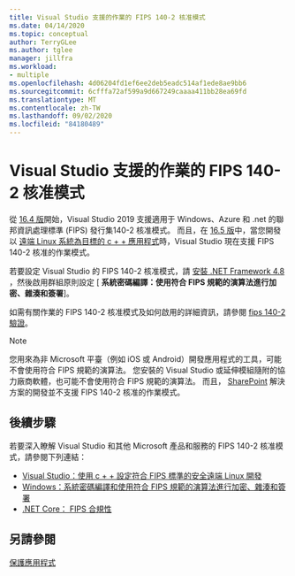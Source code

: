 ```yaml
---
title: Visual Studio 支援的作業的 FIPS 140-2 核准模式
ms.date: 04/14/2020
ms.topic: conceptual
author: TerryGLee
ms.author: tglee
manager: jillfra
ms.workload:
- multiple
ms.openlocfilehash: 4d06204fd1ef6ee2deb5eadc514af1ede8ae9bb6
ms.sourcegitcommit: 6cfffa72af599a9d667249caaaa411bb28ea69fd
ms.translationtype: MT
ms.contentlocale: zh-TW
ms.lasthandoff: 09/02/2020
ms.locfileid: "84180489"
---
```

# <a name="visual-studio-support-for-the-fips-140-2-approved-mode-of-operation"></a>Visual Studio 支援的作業的 FIPS 140-2 核准模式

從 [16.4 版](/visualstudio/releases/2019/release-notes-v16.4/)開始，Visual Studio 2019 支援適用于 Windows、Azure 和 .net 的聯邦資訊處理標準 (FIPS) 發行集140-2 核准模式。 而且，在 [16.5 版](/visualstudio/releases/2019/release-notes-archive-v16.5)中，當您開發以 [遠端 Linux 系統為目標的 c + + 應用程式](/cpp/linux/set-up-fips-compliant-secure-remote-linux-development/)時，Visual Studio 現在支援 FIPS 140-2 核准的作業模式。

若要設定 Visual Studio 的 FIPS 140-2 核准模式，請 [安裝 .NET Framework 4.8](https://dotnet.microsoft.com/download/dotnet-framework/net48) ，然後啟用群組原則設定 [ **系統密碼編譯：使用符合 FIPS 規範的演算法進行加密、雜湊和簽署**]。

如需有關作業的 FIPS 140-2 核准模式及如何啟用的詳細資訊，請參閱 [fips 140-2 驗證](/windows/security/threat-protection/fips-140-validation/)。

> [!NOTE]
> 您用來為非 Microsoft 平臺（例如 iOS 或 Android）開發應用程式的工具，可能不會使用符合 FIPS 規範的演算法。 您安裝的 Visual Studio 或延伸模組隨附的協力廠商軟體，也可能不會使用符合 FIPS 規範的演算法。 而且， [SharePoint](/sharepoint/security-for-sharepoint-server/federal-information-processing-standard-security-standards/) 解決方案的開發並不支援 FIPS 140-2 核准的作業模式。

## <a name="next-steps"></a>後續步驟

若要深入瞭解 Visual Studio 和其他 Microsoft 產品和服務的 FIPS 140-2 核准模式，請參閱下列連結：

- [Visual Studio：使用 c + + 設定符合 FIPS 標準的安全遠端 Linux 開發](/cpp/linux/set-up-fips-compliant-secure-remote-linux-development/)
- [Windows：系統密碼編譯和使用符合 FIPS 規範的演算法進行加密、雜湊和簽署](/windows/security/threat-protection/security-policy-settings/system-cryptography-use-fips-compliant-algorithms-for-encryption-hashing-and-signing)
- [.NET Core： FIPS 合規性](/dotnet/standard/security/fips-compliance/)

## <a name="see-also"></a>另請參閱

[保護應用程式](securing-applications.md)
